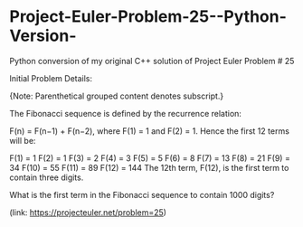# Project-Euler-Problem-25--Python-Version-
Python conversion of my original C++ solution of Project Euler Problem # 25

Initial Problem Details:

{Note: Parenthetical grouped content denotes subscript.}
  
The Fibonacci sequence is defined by the recurrence relation:

F(n) = F(n−1) + F(n−2), where F(1) = 1 and F(2) = 1.
Hence the first 12 terms will be:

F(1) = 1
F(2) = 1
F(3) = 2
F(4) = 3
F(5) = 5
F(6) = 8
F(7) = 13
F(8) = 21
F(9) = 34
F(10) = 55
F(11) = 89
F(12) = 144
The 12th term, F(12), is the first term to contain three digits.

What is the first term in the Fibonacci sequence to contain 1000 digits?

(link: https://projecteuler.net/problem=25)
